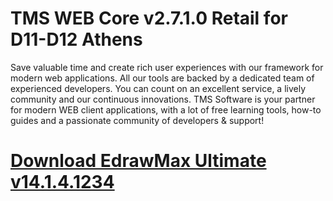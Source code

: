 # TMS WEB Core v2.7.1.0 Retail for D11-D12 Athens

Save valuable time and create rich user experiences with our framework for modern web applications. All our tools are backed by a dedicated team of experienced developers. You can count on an excellent service, a lively community and our continuous innovations. TMS Software is your partner for modern WEB client applications, with a lot of free learning tools, how-to guides and a passionate community of developers & support!

# [Download EdrawMax Ultimate v14.1.4.1234](https://developer.team/delphi/35183-tms-web-core-v2710-retail-for-d11-d12-athens.html)

